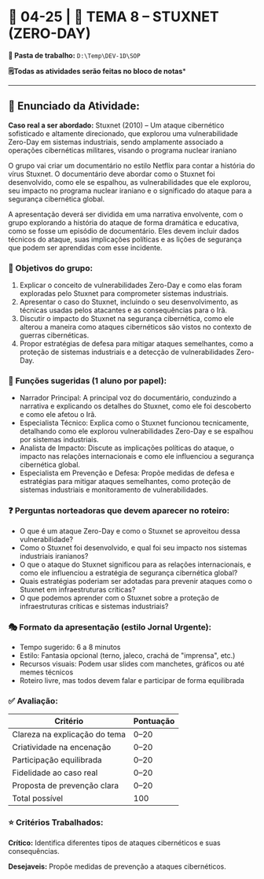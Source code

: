 # 📘 04-25 | 🎯 TEMA 8 – STUXNET (ZERO-DAY)

**📁 Pasta de trabalho:** `D:\Temp\DEV-1D\SOP`

**🗒️Todas as atividades serão feitas no bloco de notas***

---

## 📄 Enunciado da Atividade:
**Caso real a ser abordado:** Stuxnet (2010) – Um ataque cibernético sofisticado e altamente direcionado, que explorou uma vulnerabilidade Zero-Day em sistemas industriais, sendo amplamente associado a operações cibernéticas militares, visando o programa nuclear iraniano

O grupo vai criar um documentário no estilo Netflix para contar a história do vírus Stuxnet. O documentário deve abordar como o Stuxnet foi desenvolvido, como ele se espalhou, as vulnerabilidades que ele explorou, seu impacto no programa nuclear iraniano e o significado do ataque para a segurança cibernética global.

A apresentação deverá ser dividida em uma narrativa envolvente, com o grupo explorando a história do ataque de forma dramática e educativa, como se fosse um episódio de documentário. Eles devem incluir dados técnicos do ataque, suas implicações políticas e as lições de segurança que podem ser aprendidas com esse incidente.

### 🎯 Objetivos do grupo:
1. Explicar o conceito de vulnerabilidades Zero-Day e como elas foram exploradas pelo Stuxnet para comprometer sistemas industriais.
2. Apresentar o caso do Stuxnet, incluindo o seu desenvolvimento, as técnicas usadas pelos atacantes e as consequências para o Irã.
3. Discutir o impacto do Stuxnet na segurança cibernética, como ele alterou a maneira como ataques cibernéticos são vistos no contexto de guerras cibernéticas.
4. Propor estratégias de defesa para mitigar ataques semelhantes, como a proteção de sistemas industriais e a detecção de vulnerabilidades Zero-Day.


### 🧩 Funções sugeridas (1 aluno por papel):
- Narrador Principal: A principal voz do documentário, conduzindo a narrativa e explicando os detalhes do Stuxnet, como ele foi descoberto e como ele afetou o Irã.
- Especialista Técnico: Explica como o Stuxnet funcionou tecnicamente, detalhando como ele explorou vulnerabilidades Zero-Day e se espalhou por sistemas industriais.
- Analista de Impacto: Discute as implicações políticas do ataque, o impacto nas relações internacionais e como ele influenciou a segurança cibernética global.
- Especialista em Prevenção e Defesa: Propõe medidas de defesa e estratégias para mitigar ataques semelhantes, como proteção de sistemas industriais e monitoramento de vulnerabilidades.

### ❓ Perguntas norteadoras que devem aparecer no roteiro:
- O que é um ataque Zero-Day e como o Stuxnet se aproveitou dessa vulnerabilidade?
- Como o Stuxnet foi desenvolvido, e qual foi seu impacto nos sistemas industriais iranianos?
- O que o ataque do Stuxnet significou para as relações internacionais, e como ele influenciou a estratégia de segurança cibernética global?
- Quais estratégias poderiam ser adotadas para prevenir ataques como o Stuxnet em infraestruturas críticas?
- O que podemos aprender com o Stuxnet sobre a proteção de infraestruturas críticas e sistemas industriais?

### 🎭 Formato da apresentação (estilo Jornal Urgente):
- Tempo sugerido: 6 a 8 minutos
- Estilo: Fantasia opcional (terno, jaleco, crachá de "imprensa", etc.)
- Recursos visuais: Podem usar slides com manchetes, gráficos ou até memes técnicos
- Roteiro livre, mas todos devem falar e participar de forma equilibrada

### ✅ Avaliação:

Critério | Pontuação
--|--
Clareza na explicação do tema |	0–20
Criatividade na encenação |	0–20
Participação equilibrada |	0–20
Fidelidade ao caso real |	0–20
Proposta de prevenção clara |	0–20
Total possível |	100

### ⭐ Critérios Trabalhados:

**Crítico:** Identifica diferentes tipos de ataques cibernéticos e suas consequências.

**Desejaveis:** Propõe medidas de prevenção a ataques cibernéticos.